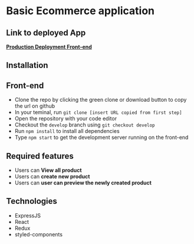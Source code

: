# Basic Ecommerce application

## Link to deployed App

**[Production Deployment Front-end](https://)** <br/>

## Installation

## Front-end

- Clone the repo by clicking the green clone or download button to copy the url on github
- In your teminal, run `git clone [insert URL copied from first step]`
- Open the repository with your code editor
- Checkout the `develop` branch using `git checkout develop`
- Run `npm install` to install all dependencies
- Type `npm start` to get the development server running on the front-end

## Required features

- Users can **View all product**
- Users can **create new product**
- Users can **user can preview the newly created product**

## Technologies

- ExpressJS
- React
- Redux
- styled-components
